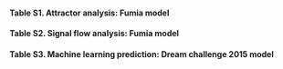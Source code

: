 #### Table S1. Attractor analysis: Fumia model

#### Table S2. Signal flow analysis: Fumia model

#### Table S3. Machine learning prediction: Dream challenge 2015 model

